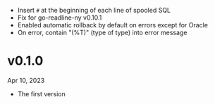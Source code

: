 - Insert `#` at the beginning of each line of spooled SQL
- Fix for go-readline-ny v0.10.1
- Enabled automatic rollback by default on errors except for Oracle
- On error, contain "(%T)" (type of type) into error message

v0.1.0
======
Apr 10, 2023

- The first version
